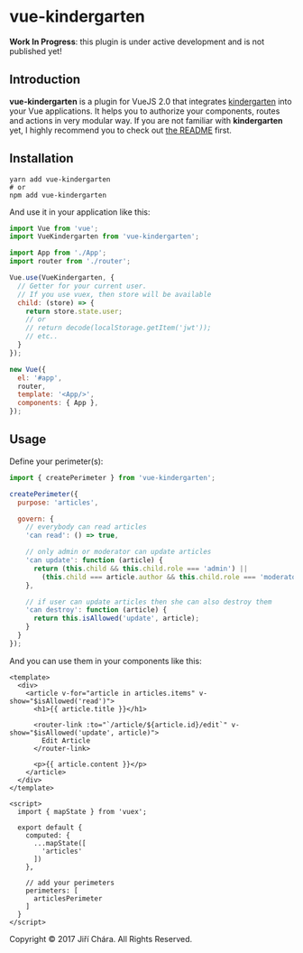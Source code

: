 # vue-kindergarten

**Work In Progress**: this plugin is under active development and is not published yet!

## Introduction

**vue-kindergarten** is a plugin for VueJS 2.0 that integrates [kindergarten](https://github.com/JiriChara/kindergarten) into your Vue applications. It helps you to authorize your components, routes and actions in very modular way. If you are not familiar with **kindergarten** yet, I highly recommend you to check out [the README](https://github.com/JiriChara/kindergarten) first.

## Installation

```
yarn add vue-kindergarten
# or
npm add vue-kindergarten
```

And use it in your application like this:

```js
import Vue from 'vue';
import VueKindergarten from 'vue-kindergarten';

import App from './App';
import router from './router';

Vue.use(VueKindergarten, {
  // Getter for your current user.
  // If you use vuex, then store will be available
  child: (store) => {
    return store.state.user;
    // or
    // return decode(localStorage.getItem('jwt'));
    // etc..
  }
});

new Vue({
  el: '#app',
  router,
  template: '<App/>',
  components: { App },
});
```

## Usage

Define your perimeter(s):

```js
import { createPerimeter } from 'vue-kindergarten';

createPerimeter({
  purpose: 'articles',

  govern: {
    // everybody can read articles
    'can read': () => true,

    // only admin or moderator can update articles
    'can update': function (article) {
      return (this.child && this.child.role === 'admin') ||
        (this.child === article.author && this.child.role === 'moderator');
    },

    // if user can update articles then she can also destroy them
    'can destroy': function (article) {
      return this.isAllowed('update', article);
    }
  }
});
```

And you can use them in your components like this:

```vue
<template>
  <div>
    <article v-for="article in articles.items" v-show="$isAllowed('read')">
      <h1>{{ article.title }}</h1>

      <router-link :to="`/article/${article.id}/edit`" v-show="$isAllowed('update', article)">
        Edit Article
      </router-link>

      <p>{{ article.content }}</p>
    </article>
  </div>
</template>

<script>
  import { mapState } from 'vuex';

  export default {
    computed: {
      ...mapState([
        'articles'
      ])
    },

    // add your perimeters
    perimeters: [
      articlesPerimeter
    ]
  }
</script>
```

Copyright © 2017 Jiří Chára. All Rights Reserved.
